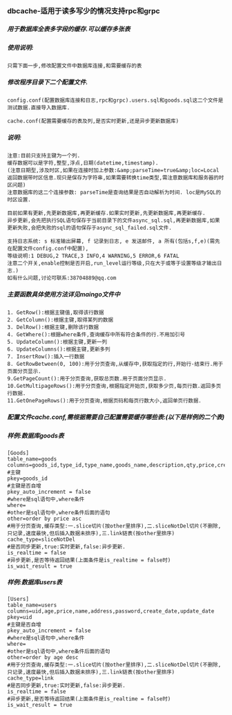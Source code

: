 ### dbcache-适用于读多写少的情况支持rpc和grpc
##### 用于数据库全表多字段的缓存.可以缓存多张表

##### 使用说明:
    只需下面一步,修改配置文件中数据库连接,和需要缓存的表
#####  修改程序目录下二个配置文件.
	
	config.conf(配置数据库连接和日志,rpc和grpc).users.sql和goods.sql这二个文件是测试数据.直接导入数据库.
	
	cache.conf(配置需要缓存的表及列,是否实时更新,还是异步更新数据库)
	
#####  说明:

    注意:目前只支持主键为一个列.
    缓存数据可以是字符,整型,浮点,日期(datetime,timestamp).	
    (注意日期型,涉及时区,如果在连接时加上参数:&amp;parseTime=true&amp;loc=Local 返回数据带时区信息.现只是保存为字符串,如果需要转换time类型,需注意数据库和服务器的时区问题)
    注意数据库的这二个连接参数: parseTime是查询结果是否自动解析为时间. loc是MySQL的时区设置.

    目前如果有更新,先更新数据库,再更新缓存.如果实时更新,先更新数据库,再更新缓存.
    异步更新,会先把执行SQL语句保存于当前目录下的文件async_sql.sql,再更新数据库,如果更新失败,会把失败的sql的语句保存于async_sql_failed.sql文件.

    支持日志系统: s 标准输出屏幕, f 记录到日志, e 发送邮件, a 所有(包括s,f,e)(需先在配置文件config.conf中配置),
    等级说明:1 DEBUG,2 TRACE,3 INFO,4 WARNING,5 ERROR,6 FATAL
    注意二个开关,enable控制是否开启,run_level运行等级,只在大于或等于设置等级才输出日志.)
    如有什么问题,讨论可联系:38704889@qq.com

##### 主要函数具体使用方法详见maingo文件中

    1. GetRow():根据主键值,取得该行数据
    2. GetColumn():根据主键,取得某列的数据
    3. DelRow():根据主键,删除该行数据
    4. GetWhere():根据where条件,查询缓存中所有符合条件的行.不用加引号
    5. UpdateColumn():根据主键,更新一列
    6. UpdateColumns():根据主键,更新多列
    7. InsertRow():插入一行数据
    8. GetRowBetween(0, 100):用于分页查询,从缓存中,获取指定的行,开始行-结束行.用于页面分页显示.    
    9.GetPageCount():用于分页查询,获取总页数.用于页面分页显示.
    10.GetMultipageRows():用于分页查询,根据指定开始页,获取多少页,每页行数.返回多页行数据.
    11.GetOnePageRows():用于分页查询,根据页码和每页行数大小,返回单页行数据.

##### 配置文件cache.conf,需根据需要自己配置需要缓存哪些表:(以下是样例的二个表)
##### 样例:数据库goods表

    [Goods]
    table_name=goods
    columns=goods_id,type_id,type_name,goods_name,description,qty,price,create_date,update_date
    #主键
    pkey=goods_id
    #主键是否自增
    pkey_auto_increment = false
    #where是sql语句中,where条件
    where=
    #other是sql语句中,where条件后面的语句
    other=order by price asc
    #用于分页查询,缓存类型:一.slice切片(按other里排序),二.sliceNotDel切片(不删除,只记录,速度最快,但后插入数据未排序),三.link链表(按other里排序)
    cache_type=sliceNotDel
    #是否同步更新,true:实时更新,false:异步更新.
    is_realtime = false
    #异步更新,是否等待返回结果(上面条件是is_realtime = false时)
    is_wait_result = true

##### 样例:数据库users表


    [Users]
    table_name=users
    columns=uid,age,price,name,address,password,create_date,update_date
    pkey=uid
    #主键是否自增
    pkey_auto_increment = false
    #where是sql语句中,where条件
    where=
    #other是sql语句中,where条件后面的语句
    other=order by age desc
    #用于分页查询,缓存类型:一.slice切片(按other里排序),二.sliceNotDel切片(不删除,只记录,速度最快,但后插入数据未排序),三.link链表(按other里排序)
    cache_type=link
    #是否同步更新,true:实时更新,false:异步更新.
    is_realtime = false
    #异步更新,是否等待返回结果(上面条件是is_realtime = false时)
    is_wait_result = true
